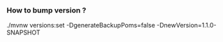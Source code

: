 ### How to bump version ?

./mvnw versions:set -DgenerateBackupPoms=false -DnewVersion=1.1.0-SNAPSHOT
